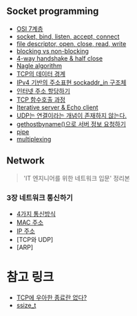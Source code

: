 ## Socket programming


- [OSI 7계층](https://github.com/evelyn82/network/blob/master/socket/osi7.md)
- [socket, bind, listen, accept, connect](https://github.com/evelyn82/network/blob/master/socket/socket.md)
- [file descriptor, open, close, read, write](https://github.com/evelyn82/network/blob/master/socket/file-descriptor.md)
- [blocking vs non-blocking](https://github.com/evelyn82/network/blob/master/socket/blocking-vs-non-blocking.md)
- [4-way handshake & half close](https://github.com/evelyn82/network/blob/master/socket/4-way-handshake.md)
- [Nagle algorithm](https://github.com/evelyn82/network/blob/master/socket/nagle-algorithm.md)
- [TCP의 데이터 경계](https://github.com/evelyn82/network/blob/master/socket/boundary-of-tcp-transmission-data.md)
- [IPv4 기반의 주소표현 sockaddr_in 구조체](https://github.com/evelyn82/network/blob/master/socket/sockaddr.md)
- [인터넷 주소 할당하기](https://github.com/evelyn82/network/blob/master/socket/allocate-ip.md)
- [TCP 함수호출 과정](https://github.com/evelyn82/network/blob/master/socket/tcp.md)
- [Iterative server & Echo client](https://github.com/evelyn82/network/blob/master/socket/iterative-server-and-echo-client.md)
- [UDP는 연결이라는 개념이 존재하지 않는다.](https://github.com/evelyn82/network/blob/master/socket/udp.md)
- [gethostbyname()으로 서버 정보 요청하기](https://github.com/evelyn82/network/blob/master/socket/dns.md)
- [pipe](https://github.com/evelyn82/network/blob/master/socket/pipe.md)
- [multiplexing](https://github.com/evelyn82/network/blob/master/socket/multiplexing.md)

## Network

> 'IT 엔지니어를 위한 네트워크 입문' 정리본

### 3장 네트워크 통신하기

- [4가지 통신방식](https://github.com/evelyn82/network/blob/master/theory/cast.md)
- [MAC 주소](https://github.com/evelyn82/network/blob/master/theory/mac.md)
- [IP 주소](https://github.com/evelyn82/network/blob/master/theory/ip.md)
- [TCP와 UDP]
- [ARP]

# 참고 링크

- [TCP에 우아한 종료란 없다?](https://sunyzero.tistory.com/269)
- [ssize_t](https://lacti.github.io/2011/01/08/different-between-size-t-ssize-t/)